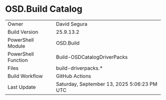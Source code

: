 ﻿# OSD.Build Catalog

| | |
|-|-|
| Owner | David Segura |
| Build Version | 25.9.13.2 |
| PowerShell Module | OSD.Build |
| PowerShell Function | Build-OSDCatalogDriverPacks |
| Files | build-driverpacks.* |
| Build Workflow | GitHub Actions |
| Last Update | Saturday, September 13, 2025 5:06:23 PM UTC |
